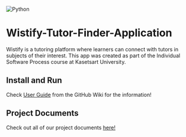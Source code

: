 ![Python](https://img.shields.io/badge/python-3670A0?style=for-the-badge&logo=python&logoColor=ffdd54) 
# Wistify-Tutor-Finder-Application

Wistify is a tutoring platform where learners can connect with tutors in subjects of their interest.
This app was created as part of the Individual Software Process course at Kasetsart University.

## Install and Run

Check [User Guide](https://github.com/Tharunthorn/Wistify-Tutor-Finder-Application/wiki/User-Guide) from the GitHub Wiki for the information! 

## Project Documents

Check out all of our project documents [here!](../../wiki/Home)

  


